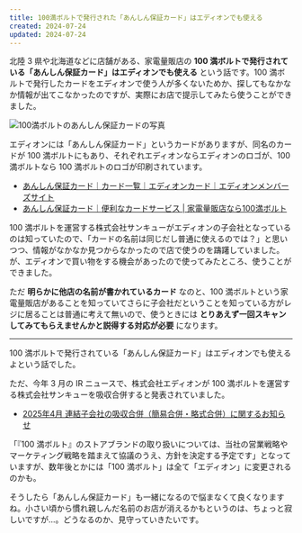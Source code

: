 ```yaml
---
title: 100満ボルトで発行された「あんしん保証カード」はエディオンでも使える
created: 2024-07-24
updated: 2024-07-24
---
```


北陸 3 県や北海道などに店舗がある、家電量販店の **100 満ボルトで発行されている「あんしん保証カード」はエディオンでも使える** という話です。100 満ボルトで発行したカードをエディオンで使う人が多くないためか、探してもなかなか情報が出てこなかったのですが、実際にお店で提示してみたら使うことができました。

![100満ボルトのあんしん保証カードの写真](88dfb2aa-1835-4e57-f28c-a9d6cf95db00)

エディオンには「あんしん保証カード」というカードがありますが、同名のカードが 100 満ボルトにもあり、それぞれエディオンならエディオンのロゴが、100 満ボルトなら 100 満ボルトのロゴが印刷されています。

- [あんしん保証カード｜カード一覧｜エディオンカード｜エディオンメンバーズサイト](https://my.edion.jp/card/lineup/anshincard.php)
- [あんしん保証カード｜便利なカードサービス | 家電量販店なら100満ボルト](https://www.100mv.com/card/kabunushi.html)

100 満ボルトを運営する株式会社サンキューがエディオンの子会社となっているのは知っていたので、「カードの名前は同じだし普通に使えるのでは？」と思いつつ、情報がなかなか見つからなかったので店で使うのを躊躇していました。が、エディオンで買い物をする機会があったので使ってみたところ、使うことができました。

ただ **明らかに他店の名前が書かれているカード** なのと、100 満ボルトという家電量販店があることを知っていてさらに子会社だということを知っている方がレジに居ることは普通に考えて無いので、使うときには **とりあえず一回スキャンしてみてもらえませんかと説得する対応が必要** になります。

---

100 満ボルトで発行されている「あんしん保証カード」はエディオンでも使えるよという話でした。

ただ、今年 3 月の IR ニュースで、株式会社エディオンが 100 満ボルトを運営する株式会社サンキューを吸収合併すると発表されていました。

- [2025年4月 連結子会社の吸収合併（簡易合併・略式合併）に関するお知らせ](https://www.edion.co.jp/system/files/ir-news/pdf/ja/2024-03/20240327_ir_2.pdf)

「『100 満ボルト』のストアブランドの取り扱いについては、当社の営業戦略やマーケティング戦略を踏まえて協議のうえ、方針を決定する予定です」となっていますが、数年後とかには「100 満ボルト」は全て「エディオン」に変更されるのかも。

そうしたら「あんしん保証カード」も一緒になるので悩まなくて良くなりますね。小さい頃から慣れ親しんだ名前のお店が消えるかもというのは、ちょっと寂しいですが…。どうなるのか、見守っていきたいです。
